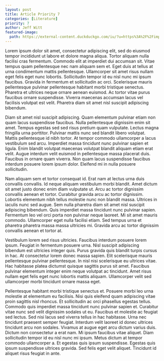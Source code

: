 ```yaml
---
layout: post
title: Article Priority 7
categories: [Literature]
priority: 7
author: Jeff Witt
featured-image: 
  path: https://external-content.duckduckgo.com/iu/?u=https%3A%2F%2Fimprimis.hillsdale.edu%2Fwp-content%2Fuploads%2F1974%2F02%2FStack-of-Old-Newspapers.jpg&f=1&nofb=1&ipt=ca0d9786e63f70d482c378382dc08e047b69768e1a7d58338a83aa0bd00b1eaa&ipo=images
---
```


Lorem ipsum dolor sit amet, consectetur adipiscing elit, sed do eiusmod tempor incididunt ut labore et dolore magna aliqua. Tortor aliquam nulla facilisi cras fermentum. Commodo elit at imperdiet dui accumsan sit. Vitae tempus quam pellentesque nec nam aliquam sem et. Eget duis at tellus at urna condimentum mattis pellentesque. Ullamcorper sit amet risus nullam eget felis eget nunc lobortis. Sollicitudin tempor id eu nisl nunc mi ipsum faucibus. Gravida in fermentum et sollicitudin ac orci. Scelerisque mauris pellentesque pulvinar pellentesque habitant morbi tristique senectus. Pharetra et ultrices neque ornare aenean euismod. Ac tortor vitae purus faucibus ornare suspendisse. Viverra maecenas accumsan lacus vel facilisis volutpat est velit. Pharetra diam sit amet nisl suscipit adipiscing bibendum.

Diam sit amet nisl suscipit adipiscing. Quam elementum pulvinar etiam non quam lacus suspendisse faucibus. Nulla pellentesque dignissim enim sit amet. Tempus egestas sed sed risus pretium quam vulputate. Lectus magna fringilla urna porttitor. Pulvinar mattis nunc sed blandit libero volutpat. Mattis pellentesque id nibh tortor. At tempor commodo ullamcorper a lacus vestibulum sed arcu. Imperdiet massa tincidunt nunc pulvinar sapien et ligula. Enim blandit volutpat maecenas volutpat blandit aliquam etiam erat velit. Augue interdum velit euismod in pellentesque massa placerat duis. Faucibus in ornare quam viverra. Non quam lacus suspendisse faucibus interdum posuere lorem ipsum dolor. Eleifend mi in nulla posuere sollicitudin.

Nam aliquam sem et tortor consequat id. Erat nam at lectus urna duis convallis convallis. Id neque aliquam vestibulum morbi blandit. Amet dictum sit amet justo donec enim diam vulputate ut. Arcu ac tortor dignissim convallis aenean et tortor. Curabitur gravida arcu ac tortor dignissim. Lobortis elementum nibh tellus molestie nunc non blandit massa. Ultrices in iaculis nunc sed augue. Sem nulla pharetra diam sit amet nisl suscipit adipiscing bibendum. Quis imperdiet massa tincidunt nunc pulvinar sapien. Fermentum leo vel orci porta non pulvinar neque laoreet. Mi sit amet mauris commodo. Ullamcorper eget nulla facilisi etiam. Sed tempus urna et pharetra pharetra massa massa ultricies mi. Gravida arcu ac tortor dignissim convallis aenean et tortor at.

Vestibulum lorem sed risus ultricies. Faucibus interdum posuere lorem ipsum. Feugiat in fermentum posuere urna. Nisl suscipit adipiscing bibendum est ultricies integer quis. Purus gravida quis blandit turpis cursus in hac. At consectetur lorem donec massa sapien. Elit scelerisque mauris pellentesque pulvinar pellentesque. In nisl nisi scelerisque eu ultrices vitae. Hac habitasse platea dictumst quisque sagittis purus sit amet. Faucibus pulvinar elementum integer enim neque volutpat ac tincidunt. Amet risus nullam eget felis eget nunc lobortis mattis aliquam. Ullamcorper velit sed ullamcorper morbi tincidunt ornare massa eget.

Pellentesque habitant morbi tristique senectus et. Posuere morbi leo urna molestie at elementum eu facilisis. Nisi quis eleifend quam adipiscing vitae proin sagittis nisl rhoncus. Et sollicitudin ac orci phasellus egestas tellus. Commodo quis imperdiet massa tincidunt nunc pulvinar sapien et. Curabitur vitae nunc sed velit dignissim sodales ut eu. Faucibus et molestie ac feugiat sed lectus. Sed nisi lacus sed viverra tellus in hac habitasse. Urna nec tincidunt praesent semper feugiat. Interdum velit laoreet id donec ultrices tincidunt arcu non sodales. Vivamus at augue eget arcu dictum varius duis. Dictum non consectetur a erat nam. Mi ipsum faucibus vitae aliquet. Diam sollicitudin tempor id eu nisl nunc mi ipsum. Metus dictum at tempor commodo ullamcorper a. Et egestas quis ipsum suspendisse. Egestas quis ipsum suspendisse ultrices gravida. Sed felis eget velit aliquet. Tincidunt id aliquet risus feugiat in ante.